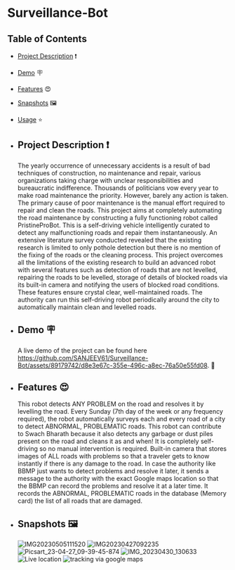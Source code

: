 # Surveillance-Bot
## Table of Contents

- [Project Description](#project-description) ❗
- [Demo](#demo) 🪧
- [Features](#features) 😍
- [Snapshots](#SnapShots) 🖼️
- [Usage](#usage) ⭐

- ## Project Description ❗
  The yearly occurrence of unnecessary accidents is a result of bad techniques of construction, no maintenance and repair, various organizations taking charge with unclear responsibilities and bureaucratic 
  indifference. Thousands of politicians vow every year to make road maintenance the priority. However, barely any action is taken. The primary cause of poor maintenance is the manual effort required to repair 
  and clean the roads.
  This project aims at completely automating the road maintenance by constructing a fully functioning robot called PristineProBot. This is a self-driving vehicle intelligently curated to detect any malfunctioning 
  roads and repair them instantaneously. An extensive literature survey conducted revealed that the existing research is limited to only pothole detection but there is no mention of the fixing of the roads or the 
  cleaning process. This project overcomes all the limitations of the existing research to build an advanced robot with several features such as detection of roads that are not levelled, repairing the roads to be 
  levelled, storage of details of blocked roads via its built-in camera and notifying the users of blocked road conditions. These features ensure crystal clear, well-maintained roads. The authority can run this 
  self-driving robot periodically around the city to automatically maintain clean and levelled roads.

- ## Demo 🪧
  A live demo of the project can be found here https://github.com/SANJEEV61/Surveillance-Bot/assets/89179742/d8e3e67c-355e-496c-a8ec-76a50e55fd08. 🔗

- ## Features 😍
  This robot detects ANY PROBLEM on the road and resolves it by levelling the road. Every Sunday (7th day of the week or any frequency required), the robot automatically surveys each and every road of a city to 
  detect ABNORMAL, PROBLEMATIC roads. This robot can contribute to Swach Bharath because it also detects any garbage or dust piles present on the road and cleans it as and when! It is completely self-driving so 
  no manual intervention is required. Built-in camera that stores images of ALL roads with problems so that a traveler gets to know instantly if there is any damage to the road. In case the authority like BBMP 
  just wants to detect problems and resolve it later, it sends a message to the authority with the exact Google maps location so that the BBMP can record the problems and resolve it at a later time. It records 
  the ABNORMAL, PROBLEMATIC roads in the database (Memory card) the list of all roads that are damaged.

- ## Snapshots 🖼️
  ![IMG20230505111520](https://github.com/SANJEEV61/Surveillance-Bot/assets/89179742/3e258d61-b190-4571-9078-9ea1d35f8589)
  ![IMG20230427092235](https://github.com/SANJEEV61/Surveillance-Bot/assets/89179742/bf5af909-e40f-4fdb-903a-ab0727fba657)
  ![Picsart_23-04-27_09-39-45-874](https://github.com/SANJEEV61/Surveillance-Bot/assets/89179742/6ad7f0a6-0d94-425f-8fe5-7b903ba3af83)
  ![IMG_20230430_130633](https://github.com/SANJEEV61/Surveillance-Bot/assets/89179742/7c8e8687-d550-498a-8df9-827957104fdf)
  ![Live location](https://github.com/SANJEEV61/Surveillance-Bot/assets/89179742/cf3a2c35-4d9c-4df3-ae03-ac0c6f8d2e90)
  ![tracking via google maps](https://github.com/SANJEEV61/Surveillance-Bot/assets/89179742/05132cf8-5283-43dc-b404-3359c8ce3aa7)







 
